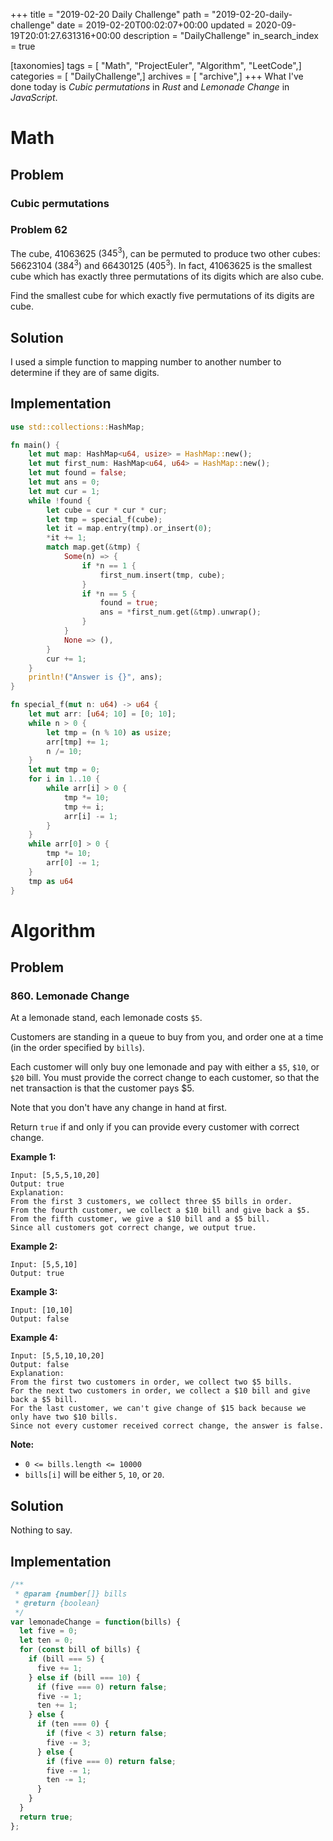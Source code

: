 +++
title = "2019-02-20 Daily Challenge"
path = "2019-02-20-daily-challenge"
date = 2019-02-20T00:02:07+00:00
updated = 2020-09-19T20:01:27.631316+00:00
description = "DailyChallenge"
in_search_index = true

[taxonomies]
tags = [ "Math", "ProjectEuler", "Algorithm", "LeetCode",]
categories = [ "DailyChallenge",]
archives = [ "archive",]
+++
What I've done today is *Cubic permutations* in *Rust* and *Lemonade Change* in *JavaScript*.

<!-- more -->

# Math

## Problem

### Cubic permutations

### Problem 62

The cube, 41063625 ($345^3$), can be permuted to produce two other 
cubes: 56623104 ($384^3$) and 66430125 ($405^3$). In fact, 41063625 
is the smallest cube which has exactly three permutations of its digits which are also cube.

Find the smallest cube for which exactly five permutations of its digits are cube.

## Solution

I used a simple function to mapping number to another number to determine if they are of same digits.

## Implementation

```rust
use std::collections::HashMap;

fn main() {
    let mut map: HashMap<u64, usize> = HashMap::new();
    let mut first_num: HashMap<u64, u64> = HashMap::new();
    let mut found = false;
    let mut ans = 0;
    let mut cur = 1;
    while !found {
        let cube = cur * cur * cur;
        let tmp = special_f(cube);
        let it = map.entry(tmp).or_insert(0);
        *it += 1;
        match map.get(&tmp) {
            Some(n) => {
                if *n == 1 {
                    first_num.insert(tmp, cube);
                }
                if *n == 5 {
                    found = true;
                    ans = *first_num.get(&tmp).unwrap();
                }
            }
            None => (),
        }
        cur += 1;
    }
    println!("Answer is {}", ans);
}

fn special_f(mut n: u64) -> u64 {
    let mut arr: [u64; 10] = [0; 10];
    while n > 0 {
        let tmp = (n % 10) as usize;
        arr[tmp] += 1;
        n /= 10;
    }
    let mut tmp = 0;
    for i in 1..10 {
        while arr[i] > 0 {
            tmp *= 10;
            tmp += i;
            arr[i] -= 1;
        }
    }
    while arr[0] > 0 {
        tmp *= 10;
        arr[0] -= 1;
    }
    tmp as u64
}
```

# Algorithm

## Problem

### 860. Lemonade Change

At a lemonade stand, each lemonade costs `$5`. 

Customers are standing in a queue to buy from you, and order one at a time (in the order specified by `bills`).

Each customer will only buy one lemonade and pay with either a `$5`, `$10`, or `$20` bill.  You must provide the correct change to each customer, so that the net transaction is that the customer pays $5.

Note that you don't have any change in hand at first.

Return `true` if and only if you can provide every customer with correct change.

 

**Example 1:**

```
Input: [5,5,5,10,20]
Output: true
Explanation: 
From the first 3 customers, we collect three $5 bills in order.
From the fourth customer, we collect a $10 bill and give back a $5.
From the fifth customer, we give a $10 bill and a $5 bill.
Since all customers got correct change, we output true.
```

**Example 2:**

```
Input: [5,5,10]
Output: true
```

**Example 3:**

```
Input: [10,10]
Output: false
```

**Example 4:**

```
Input: [5,5,10,10,20]
Output: false
Explanation: 
From the first two customers in order, we collect two $5 bills.
For the next two customers in order, we collect a $10 bill and give back a $5 bill.
For the last customer, we can't give change of $15 back because we only have two $10 bills.
Since not every customer received correct change, the answer is false.
```

 

**Note:**

- `0 <= bills.length <= 10000`
- `bills[i]` will be either `5`, `10`, or `20`.

## Solution

Nothing to say.

## Implementation

```js
/**
 * @param {number[]} bills
 * @return {boolean}
 */
var lemonadeChange = function(bills) {
  let five = 0;
  let ten = 0;
  for (const bill of bills) {
    if (bill === 5) {
      five += 1;
    } else if (bill === 10) {
      if (five === 0) return false;
      five -= 1;
      ten += 1;
    } else {
      if (ten === 0) {
        if (five < 3) return false;
        five -= 3;
      } else {
        if (five === 0) return false;
        five -= 1;
        ten -= 1;
      }
    }
  }
  return true;
};
```